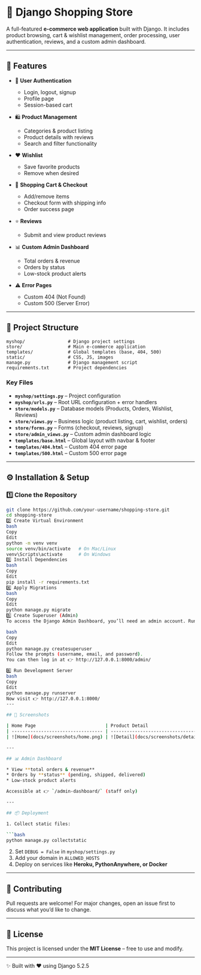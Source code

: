 # 🛒 Django Shopping Store

A full-featured **e-commerce web application** built with Django.
It includes product browsing, cart & wishlist management, order processing, user authentication, reviews, and a custom admin dashboard.

---

## 📌 Features

* 👤 **User Authentication**

  * Login, logout, signup
  * Profile page
  * Session-based cart

* 🛍 **Product Management**

  * Categories & product listing
  * Product details with reviews
  * Search and filter functionality

* ❤️ **Wishlist**

  * Save favorite products
  * Remove when desired

* 🛒 **Shopping Cart & Checkout**

  * Add/remove items
  * Checkout form with shipping info
  * Order success page

* ⭐ **Reviews**

  * Submit and view product reviews

* 📊 **Custom Admin Dashboard**

  * Total orders & revenue
  * Orders by status
  * Low-stock product alerts

* ⚠️ **Error Pages**

  * Custom 404 (Not Found)
  * Custom 500 (Server Error)

---

## 📂 Project Structure

```
myshop/                # Django project settings
store/                 # Main e-commerce application
templates/             # Global templates (base, 404, 500)
static/                # CSS, JS, images
manage.py              # Django management script
requirements.txt       # Project dependencies
```

### Key Files

* **`myshop/settings.py`** – Project configuration
* **`myshop/urls.py`** – Root URL configuration + error handlers
* **`store/models.py`** – Database models (Products, Orders, Wishlist, Reviews)
* **`store/views.py`** – Business logic (product listing, cart, wishlist, orders)
* **`store/forms.py`** – Forms (checkout, reviews, signup)
* **`store/admin_views.py`** – Custom admin dashboard logic
* **`templates/base.html`** – Global layout with navbar & footer
* **`templates/404.html`** – Custom 404 error page
* **`templates/500.html`** – Custom 500 error page

---

## ⚙️ Installation & Setup

### 1️⃣ Clone the Repository

```bash
git clone https://github.com/your-username/shopping-store.git
cd shopping-store
2️⃣ Create Virtual Environment
bash
Copy
Edit
python -m venv venv
source venv/bin/activate   # On Mac/Linux
venv\Scripts\activate      # On Windows
3️⃣ Install Dependencies
bash
Copy
Edit
pip install -r requirements.txt
4️⃣ Apply Migrations
bash
Copy
Edit
python manage.py migrate
5️⃣ Create Superuser (Admin)
To access the Django Admin Dashboard, you’ll need an admin account. Run:

bash
Copy
Edit
python manage.py createsuperuser
Follow the prompts (username, email, and password).
You can then log in at 👉 http://127.0.0.1:8000/admin/

6️⃣ Run Development Server
bash
Copy
Edit
python manage.py runserver
Now visit 👉 http://127.0.0.1:8000/
---

## 🎨 Screenshots

| Home Page                          | Product Detail                         | Cart                               |
| ---------------------------------- | -------------------------------------- | ---------------------------------- |
| ![Home](docs/screenshots/home.png) | ![Detail](docs/screenshots/detail.png) | ![Cart](docs/screenshots/cart.png) |

---

## 📊 Admin Dashboard

* View **total orders & revenue**
* Orders by **status** (pending, shipped, delivered)
* Low-stock product alerts

Accessible at 👉 `/admin-dashboard/` (staff only)

---

## 📦 Deployment

1. Collect static files:

```bash
python manage.py collectstatic
```

2. Set `DEBUG = False` in `myshop/settings.py`
3. Add your domain in `ALLOWED_HOSTS`
4. Deploy on services like **Heroku, PythonAnywhere, or Docker**

---

## 🤝 Contributing

Pull requests are welcome!
For major changes, open an issue first to discuss what you’d like to change.

---

## 📜 License

This project is licensed under the **MIT License** – free to use and modify.

---

✨ Built with ❤️ using Django 5.2.5

